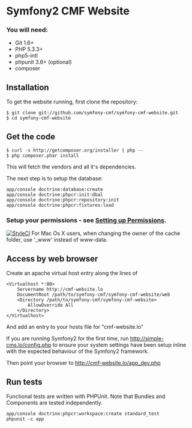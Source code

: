 # Symfony2 CMF Website

### You will need:
  * Git 1.6+
  * PHP 5.3.3+
  * php5-intl
  * phpunit 3.6+ (optional)
  * composer

## Installation
To get the website running, first clone the repository:

    $ git clone git://github.com/symfony-cmf/symfony-cmf-website.git
    $ cd symfony-cmf-website

## Get the code

    $ curl -s http://getcomposer.org/installer | php --
    $ php composer.phar install

This will fetch the vendors and all it's dependencies.

The next step is to setup the database:

    app/console doctrine:database:create
    app/console doctrine:phpcr:init:dbal
    app/console doctrine:phpcr:repository:init
    app/console doctrine:phpcr:fixtures:load

### Setup your permissions - see [Setting up Permissions](http://symfony.com/doc/current/book/installation.html#configuration-and-setup).
[![StyleCI](https://styleci.io/repos/806312/shield)](https://styleci.io/repos/806312)
For Mac Os X users, when changing the owner of the cache folder, use '_www' instead of www-data.

## Access by web browser

Create an apache virtual host entry along the lines of

    <Virtualhost *:80>
        Servername http://cmf-website.lo
        DocumentRoot /path/to/symfony-cmf/symfony-cmf-website/web
        <Directory /path/to/symfony-cmf/symfony-cmf-website>
            AllowOverride All
        </Directory>
    </Virtualhost>

And add an entry to your hosts file for "cmf-website.lo"

If you are running Symfony2 for the first time, run http://simple-cms.lo/config.php to ensure your
system settings have been setup inline with the expected behaviour of the Symfony2 framework.

Then point your browser to http://cmf-website.lo/app_dev.php

## Run tests

Functional tests are written with PHPUnit. Note that Bundles and Components are tested independently.

    app/console doctrine:phpcr:workspace:create standard_test
    phpunit -c app
